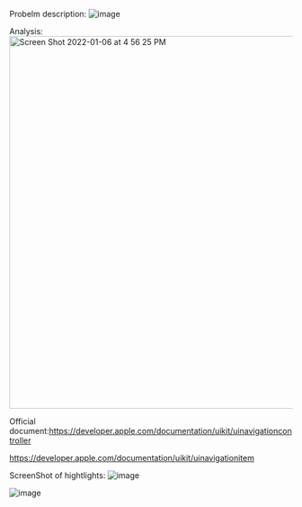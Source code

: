 Probelm description:
![image](https://user-images.githubusercontent.com/81428296/148463920-6497804b-fc53-4858-90a1-18158e216b09.png)

Analysis:
<img width="662" alt="Screen Shot 2022-01-06 at 4 56 25 PM" src="https://user-images.githubusercontent.com/81428296/148464283-8a29b469-1226-407c-8831-e6af77aca373.png">

Official document:https://developer.apple.com/documentation/uikit/uinavigationcontroller

https://developer.apple.com/documentation/uikit/uinavigationitem

ScreenShot of hightlights:
![image](https://user-images.githubusercontent.com/81428296/148464405-49bcaf2a-d187-4149-aed0-ad9a07594694.png)

![image](https://user-images.githubusercontent.com/81428296/148464964-8156ce7f-2940-4e23-a313-ca684048e0ae.png)

